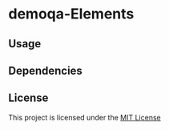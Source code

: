 # demoqa-Elements

## Usage

## Dependencies

## License
This project is licensed under the [MIT License](https://github.com/jonathanvieri/demoqa-Elements/blob/main/LICENSE) 
